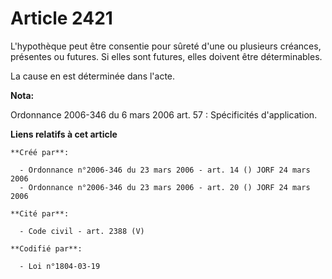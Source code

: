 # Article 2421

L'hypothèque peut être consentie pour sûreté d'une ou plusieurs créances, présentes ou futures. Si elles sont futures, elles
doivent être déterminables.

La cause en est déterminée dans l'acte.

**Nota:**

Ordonnance 2006-346 du 6 mars 2006 art. 57 : Spécificités d'application.

**Liens relatifs à cet article**

	**Créé par**:

	  - Ordonnance n°2006-346 du 23 mars 2006 - art. 14 () JORF 24 mars 2006
	  - Ordonnance n°2006-346 du 23 mars 2006 - art. 20 () JORF 24 mars 2006

	**Cité par**:

	  - Code civil - art. 2388 (V)

	**Codifié par**:

	  - Loi n°1804-03-19

